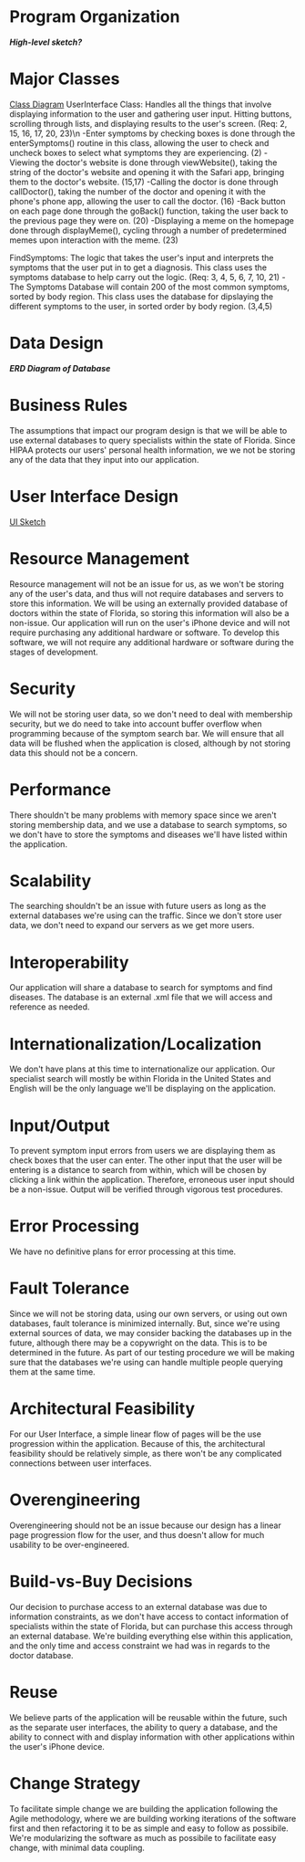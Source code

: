 # Program Organization
  ***High-level sketch?***

# Major Classes
 [Class Diagram](https://github.com/monica-eisinger/Group9Project/blob/master/class_diagram_2%20(1).pdf)
 UserInterface Class: Handles all the things that involve displaying information to the user and gathering user input. Hitting buttons, scrolling through lists, and displaying results to the user's screen. (Req: 2, 15, 16, 17, 20, 23)\n
 -Enter symptoms by checking boxes is done through the enterSymptoms() routine in this class, allowing the user to check and uncheck boxes to select what symptoms they are experiencing. (2)
 -Viewing the doctor's website is done through viewWebsite(), taking the string of the doctor's website and opening it with the Safari app, bringing them to the doctor's website. (15,17)
 -Calling the doctor is done through callDoctor(), taking the number of the doctor and opening it with the phone's phone app, allowing the user to call the doctor. (16)
 -Back button on each page done through the goBack() function, taking the user back to the previous page they were on. (20)
 -Displaying a meme on the homepage done through displayMeme(), cycling through a number of predetermined memes upon interaction with the meme. (23)
 
 FindSymptoms: The logic that takes the user's input and interprets the symptoms that the user put in to get a diagnosis. This class uses the symptoms database to help carry out the logic. (Req: 3, 4, 5, 6, 7, 10,  21)
 -The Symptoms Database will contain 200 of the most common symptoms, sorted by body region. This class uses the database for dipslaying the different symptoms to the user, in sorted order by body region. (3,4,5)
 

# Data Design
  ***ERD Diagram of Database***

# Business Rules
  The assumptions that impact our program design is that we will be able to use external databases to query specialists within
  the state of Florida. Since HIPAA protects our users' personal health information, we we not be storing any of the 
  data that they input into our application.

# User Interface Design
 [UI Sketch](https://github.com/monica-eisinger/Group9Project/blob/master/SickoSearch_UI.png)

# Resource Management
  Resource management will not be an issue for us, as we won't be storing any of the user's data, and thus will not require databases and servers to store this information. We will be using an externally provided database of doctors within the state of Florida, so storing this information will also be a non-issue. Our application will run on the user's iPhone device and will not require purchasing any additional hardware or software. To develop this software, we will not require any additional hardware or software during the stages of development.

# Security
  We will not be storing user data, so we don't need to deal with membership security, but we do need to take into account buffer overflow when programming because of the symptom search bar. We will ensure that all data will be flushed when the application is closed, although by not storing data this should not be a concern.

# Performance
  There shouldn't be many problems with memory space since we aren't storing membership data, and we use a database to search symptoms, so we don't have to store the symptoms and diseases we'll have listed within the application.

# Scalability
  The searching shouldn't be an issue with future users as long as the external databases we're using can the traffic. Since we don't store user data, we don't need to expand our servers as we get more users. 
  
# Interoperability
  Our application will share a database to search for symptoms and find diseases. The database is an external .xml file that we will access and reference as needed.
  
# Internationalization/Localization
  We don't have plans at this time to internationalize our application. Our specialist search will mostly be within Florida in the United States and English will be the only language we'll be displaying on the application.
  
# Input/Output
  To prevent symptom input errors from users we are displaying them as check boxes that the user can enter. The other input that the user will be entering is a distance to search from within, which will be chosen by clicking a link within the application. Therefore, erroneous user input should be a non-issue. Output will be verified through vigorous test procedures.

# Error Processing
  We have no definitive plans for error processing at this time.

# Fault Tolerance
  Since we will not be storing data, using our own servers, or using out own databases, fault tolerance is minimized internally. But, since we're using external sources of data, we may consider backing the databases up in the future, although there may be a copywright on the data. This is to be determined in the future. As part of our testing procedure we will be making sure that the databases we're using can handle multiple people querying them at the same time.
  
# Architectural Feasibility
  For our User Interface, a simple linear flow of pages will be the use progression within the application. Because of this, the architectural feasibility should be relatively simple, as there won't be any complicated connections between user interfaces.
  
# Overengineering
  Overengineering should not be an issue because our design has a linear page progression flow for the user, and thus doesn't allow for much usability to be over-engineered.
  
# Build-vs-Buy Decisions
  Our decision to purchase access to an external database was due to information constraints, as we don't have access to contact information of specialists within the state of Florida, but can purchase this access through an external database. We're building everything else within this application, and the only time and access constraint we had was in regards to the doctor database.

# Reuse
  We believe parts of the application will be reusable within the future, such as the separate user interfaces, the ability to query a database, and the ability to connect with and display information with other applications within the user's iPhone device. 

# Change Strategy
  To facilitate simple change we are building the application following the Agile methodology, where we are building working iterations of the software first and then refactoring it to be as simple and easy to follow as possibile. We're modularizing the software as much as possibile to facilitate easy change, with minimal data coupling.
